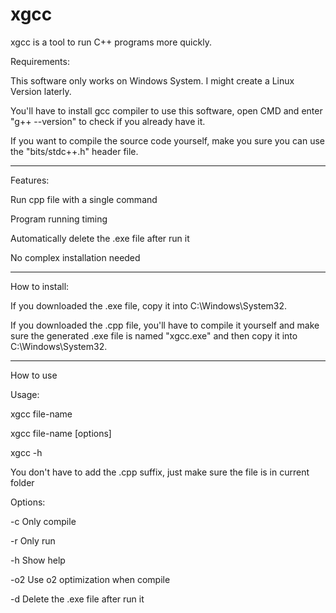 # xgcc
xgcc is a tool to run C++ programs more quickly.


Requirements:

This software only works on Windows System. I might create a Linux Version laterly.

You'll have to install gcc compiler to use this software, open CMD and enter "g++ --version" to check if you already have it.

If you want to compile the source code yourself, make you sure you can use the "bits/stdc++.h" header file.

----
Features:

Run cpp file with a single command

Program running timing

Automatically delete the .exe file after run it

No complex installation needed

----
How to install:

If you downloaded the .exe file, copy it into C:\Windows\System32.

If you downloaded the .cpp file, you'll have to compile it yourself and make sure the generated .exe file is named "xgcc.exe" and then copy it into C:\Windows\System32.

----
How to use

Usage:

xgcc file-name

xgcc file-name [options]

xgcc -h

You don't have to add the .cpp suffix, just make sure the file is in current folder

Options:

-c Only compile

-r Only run

-h Show help

-o2 Use o2 optimization when compile

-d Delete the .exe file after run it
